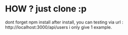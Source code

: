 # HOW ? just clone :p

dont forget npm install 
after install, you can testing via url : http://localhost:3000/api/users
i only give 1 example.
